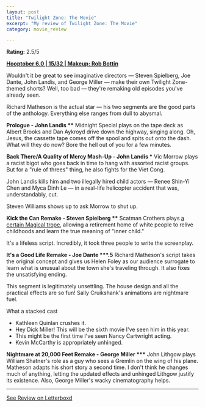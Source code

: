 ```yaml
---
layout: post
title: "Twilight Zone: The Movie"
excerpt: "My review of Twilight Zone: The Movie"
category: movie_review

---
```


**Rating:** 2.5/5

<b><a href="https://boxd.it/pPVYg/detail">Hooptober 6.0 | 15/32 | Makeup: Rob Bottin</a></b>

Wouldn't it be great to see imaginative directors — Steven Spielberg, Joe Dante, John Landis, and George Miller — make their own Twilight Zone-themed shorts? Well, too bad — they're remaking old episodes you've already seen.

Richard Matheson is the actual star — his two segments are the good parts of the anthology. Everything else ranges from dull to abysmal.


<b>Prologue - John Landis **</b>
Midnight Special plays on the tape deck as Albert Brooks and Dan Aykroyd drive down the highway, singing along. Oh, Jesus, the cassette tape comes off the spool and spits out onto the dash. What will they do now? Bore the hell out of you for a few minutes.


<b>Back There/A Quality of Mercy Mash-Up - John Landis *</b>
Vic Morrow plays a racist bigot who goes back in time to hang with assorted racist groups. But for a "rule of threes" thing, he also fights for the Viet Cong. 

John Landis kills him and two illegally hired child actors — Renee Shin-Yi Chen and Myca Dinh Le — in a real-life helicopter accident that was, understandably, cut.

Steven Williams shows up to ask Morrow to shut up.


<b>Kick the Can Remake - Steven Spielberg **</b>
Scatman Crothers plays <a href="https://tvtropes.org/pmwiki/pmwiki.php/Main/MagicalNegro">a certain Magical trope</a>, allowing a retirement home of white people to relive childhoods and learn the true meaning of "inner child."

It's a lifeless script. Incredibly, it took three people to write the screenplay.


<b>It's a Good Life Remake - Joe Dante ***.5</b>
Richard Matheson's script takes the original concept and gives us Helen Foley as our audience surrogate to learn what is unusual about the town she's traveling through. It also fixes the unsatisfying ending.

This segment is legitimately unsettling. The house design and all the practical effects are so fun! Sally Cruikshank's animations are nightmare fuel.

What a stacked cast
* Kathleen Quinlan crushes it.
* Hey Dick Miller! This will be the sixth movie I've seen him in this year.
* This might be the first time I've seen Nancy Cartwright acting.
* Kevin McCarthy is appropriately unhinged.


<b>Nightmare at 20,000 Feet Remake - George Miller ***</b>
John Lithgow plays William Shatner's role as a guy who sees a Gremlin on the wing of his plane. Matheson adapts his short story a second time. I don't think he changes much of anything, letting the updated effects and unhinged Lithgow justify its existence. Also, George Miller's wacky cinematography helps.

<hr>

[See Review on Letterboxd](https://boxd.it/63F6Hd)
